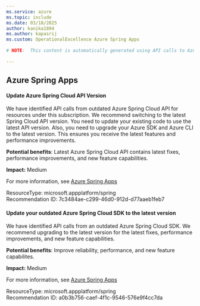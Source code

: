 ```yaml
---
ms.service: azure
ms.topic: include
ms.date: 03/18/2025
author: kanika1894
ms.author: kapasrij
ms.custom: OperationalExcellence Azure Spring Apps
  
# NOTE:  This content is automatically generated using API calls to Azure. Any edits made on these files will be overwritten in the next run of the script. 
  
---
```

  
## Azure Spring Apps  
  
<!--7c3484ae-c299-46d0-912d-d77aaeb1feb7_begin-->

#### Update Azure Spring Cloud API Version  
  
We have identified API calls from outdated Azure Spring Cloud API for resources under this subscription. We recommend switching to the latest Spring Cloud API version. You need to update your existing code to use the latest API version. Also, you need to upgrade your Azure SDK and Azure CLI to the latest version. This ensures you receive the latest features and performance improvements.  
  
**Potential benefits**: Latest Azure Spring Cloud API contains latest fixes, performance improvements, and new feature capabilities.  

**Impact:** Medium
  
For more information, see [Azure Spring Apps](/azure/spring-cloud)  

ResourceType: microsoft.appplatform/spring  
Recommendation ID: 7c3484ae-c299-46d0-912d-d77aaeb1feb7  


<!--7c3484ae-c299-46d0-912d-d77aaeb1feb7_end-->

<!--a0b3b756-caef-4f1c-9546-576e9f4cc7da_begin-->

#### Update your outdated Azure Spring Cloud SDK to the latest version  
  
We have identified API calls from an outdated Azure Spring Cloud SDK. We recommend upgrading to the latest version for the latest fixes, performance improvements, and new feature capabilities.  
  
**Potential benefits**: Improve reliability, performance, and new feature capabilites.  

**Impact:** Medium
  
For more information, see [Azure Spring Apps](/azure/spring-cloud)  

ResourceType: microsoft.appplatform/spring  
Recommendation ID: a0b3b756-caef-4f1c-9546-576e9f4cc7da  


<!--a0b3b756-caef-4f1c-9546-576e9f4cc7da_end-->

<!--articleBody-->

